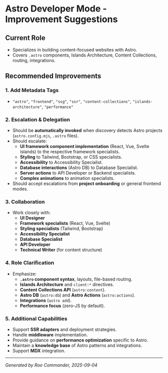 # Astro Developer Mode - Improvement Suggestions

## Current Role
- Specializes in building content-focused websites with Astro.
- Covers `.astro` components, Islands Architecture, Content Collections, routing, integrations.

## Recommended Improvements

### 1. Add Metadata Tags
- `"astro"`, `"frontend"`, `"ssg"`, `"ssr"`, `"content-collections"`, `"islands-architecture"`, `"performance"`

### 2. Escalation & Delegation
- Should be **automatically invoked** when discovery detects Astro projects (`astro.config.mjs`, `.astro` files).
- Should escalate:
  - **UI framework component implementation** (React, Vue, Svelte islands) to the respective framework specialists.
  - **Styling** to Tailwind, Bootstrap, or CSS specialists.
  - **Accessibility** to Accessibility Specialist.
  - **Database interactions** (Astro DB) to Database Specialist.
  - **Server actions** to API Developer or Backend specialists.
  - **Complex animations** to animation specialists.
- Should accept escalations from **project onboarding** or general frontend modes.

### 3. Collaboration
- Work closely with:
  - **UI Designer**
  - **Framework specialists** (React, Vue, Svelte)
  - **Styling specialists** (Tailwind, Bootstrap)
  - **Accessibility Specialist**
  - **Database Specialist**
  - **API Developer**
  - **Technical Writer** (for content structure)

### 4. Role Clarification
- Emphasize:
  - **`.astro` component syntax**, layouts, file-based routing.
  - **Islands Architecture** and `client:*` directives.
  - **Content Collections API** (`astro:content`).
  - **Astro DB** (`astro:db`) and **Astro Actions** (`astro:actions`).
  - **Integrations** (`astro add`).
  - **Performance focus** (zero-JS by default).

### 5. Additional Capabilities
- Support **SSR adapters** and deployment strategies.
- Handle **middleware** implementation.
- Provide guidance on **performance optimization** specific to Astro.
- Maintain a **knowledge base** of Astro patterns and integrations.
- Support **MDX** integration.

---

*Generated by Roo Commander, 2025-09-04*
